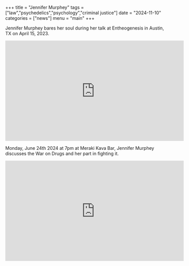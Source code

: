+++
title = "Jennifer Murphey"
tags = ["law","psychedelics","psychology","criminal justice"]
date = "2024-11-10"
categories = ["news"]
menu = "main"
+++

Jennifer Murphey bares her soul during her talk at Entheogenesis in Austin, TX on April 15, 2023.

<iframe width="560" height="315" src="https://www.youtube.com/embed/XqUeCNxyq_M?si=kjKtxFCEfrxke0TF" title="YouTube video player" frameborder="0" allow="accelerometer; autoplay; clipboard-write; encrypted-media; gyroscope; picture-in-picture; web-share" referrerpolicy="strict-origin-when-cross-origin" allowfullscreen></iframe>

Monday, June 24th 2024 at 7pm at Meraki Kava Bar, Jennifer Murphey discusses the War on Drugs and her part in fighting it.

<iframe width="560" height="315" src="https://www.youtube.com/embed/0dZb-ee34n4?si=mtWi6vO124VAm3yu" title="YouTube video player" frameborder="0" allow="accelerometer; autoplay; clipboard-write; encrypted-media; gyroscope; picture-in-picture; web-share" referrerpolicy="strict-origin-when-cross-origin" allowfullscreen></iframe>
